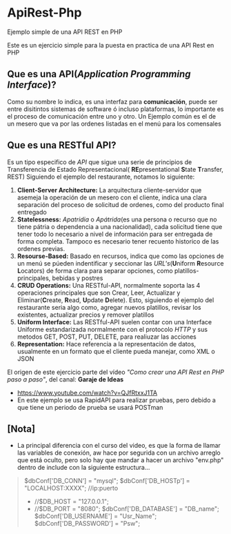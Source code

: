 # ApiRest-Php
Ejemplo simple de una API REST en PHP

Este es un ejercicio simple para la puesta en practica de una API Rest en PHP

## Que es una **API**(_Application Programming Interface_)?
Como su nombre lo indica, es una interfaz para **comunicación**, puede ser entre disitintos sistemas de software ó incluso plataformas, lo importante es el proceso de comunicación entre uno y otro.
Un Ejemplo común es el de un mesero que va por las ordenes listadas en el menú para los comensales

## Que es una **RESTful API**?
Es un tipo especifico de _API_ que sigue una serie de principios de Transferencia de Estado Representacional( **RE**presentational **S**tate **T**ransfer, REST)
Siguiendo el ejemplo del restaurante, notamos lo siguiente:
1. **Client-Server Architecture:** La arquitectura cliente-servidor que asemeja la operación de un mesero con el cliente, indica una clara separación del proceso de solicitud de ordenes, como del producto final entregado
2. **Statelessness:** _Apatridia_ o _Apátrida_(es una persona o recurso que no tiene pátria o dependencia a una nacionalidad), cada solicitud tiene que tener todo lo necesario a nivel de información para ser entregada de forma completa. Tampoco es necesario tener recuento historico de las ordenes previas.
3. **Resourse-Based:** Basado en recursos, indica que como las opciones de un menú se púeden indentificar y seccionar las _URL's_(**U**niform **R**esource **L**ocators) de forma clara para separar opciones, como platillos-principales, bebidas y postres
4. **CRUD Operations:** Una RESTful-API, normalmente soporta las 4 operaciones principales que son Crear, Leer, Actualizar y Eliminar(**C**reate, **R**ead, **U**pdate **D**elete). Esto, siguiendo el ejemplo del restaurante seria algo como, agregar nuevos platillos, revisar los existentes, actualizar precios y remover platillos
5. **Uniform Interface:** Las RESTful-API suelen contar con una Interface Uniforme estandarizada normalmente con el protocolo _HTTP_ y sus metodos GET, POST, PUT, DELETE, para realiuzar las acciones
6. **Representation:** Hace referencia a la representación de datos, usualmente en un formato que el cliente pueda manejar, como XML o JSON

El origen de este ejercicio parte del vídeo _"Como crear una API Rest en PHP paso a paso"_, del canal: **Garaje de Ideas**
* https://www.youtube.com/watch?v=QJfRtxxJ1TA
* En este ejemplo se usa RapidAPI para realizar pruebas, pero debido a que tiene un periodo de prueba se usará POSTman


## [Nota]
 * La principal diferencia con el curso del video, es que la forma de llamar las variables de conexión, aw hace por segurida con un archivo arreglo que está oculto, pero solo hay que mandar a hacer un archivo "env.php" dentro de include con la siguiente estructura...
> $dbConf['DB_CONN'] = "mysql";
> $dbConf['DB_HOSTp'] = "LOCALHOST:XXXX"; //ip:puerto
> - //$DB_HOST = "127.0.0.1";
> - //$DB_PORT = "8080";
> $dbConf['DB_DATABASE'] = "DB_name";
> $dbConf['DB_USERNAME'] = "Usr_Name";
> $dbConf['DB_PASSWORD'] = "Psw";
